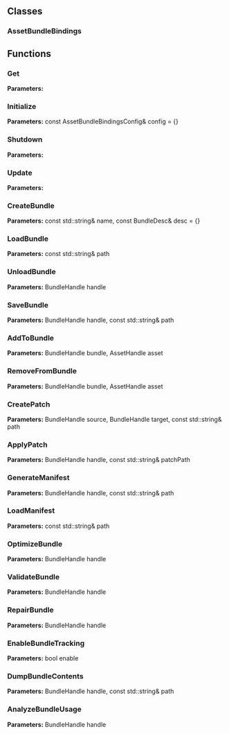 
## Classes

### AssetBundleBindings




## Functions

### Get



**Parameters:** 

### Initialize



**Parameters:** const AssetBundleBindingsConfig& config = {}

### Shutdown



**Parameters:** 

### Update



**Parameters:** 

### CreateBundle



**Parameters:** const std::string& name, const BundleDesc& desc = {}

### LoadBundle



**Parameters:** const std::string& path

### UnloadBundle



**Parameters:** BundleHandle handle

### SaveBundle



**Parameters:** BundleHandle handle, const std::string& path

### AddToBundle



**Parameters:** BundleHandle bundle, AssetHandle asset

### RemoveFromBundle



**Parameters:** BundleHandle bundle, AssetHandle asset

### CreatePatch



**Parameters:** BundleHandle source, BundleHandle target, const std::string& path

### ApplyPatch



**Parameters:** BundleHandle handle, const std::string& patchPath

### GenerateManifest



**Parameters:** BundleHandle handle, const std::string& path

### LoadManifest



**Parameters:** const std::string& path

### OptimizeBundle



**Parameters:** BundleHandle handle

### ValidateBundle



**Parameters:** BundleHandle handle

### RepairBundle



**Parameters:** BundleHandle handle

### EnableBundleTracking



**Parameters:** bool enable

### DumpBundleContents



**Parameters:** BundleHandle handle, const std::string& path

### AnalyzeBundleUsage



**Parameters:** BundleHandle handle
